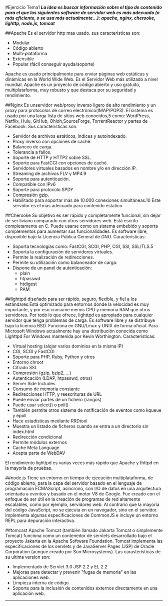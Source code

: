 #Ejercicio Tema1
***La idea es buscar información sobre el tipo de contenido para el que los siguientes software de servidor web es más adecuado (o más eficiente, o se usa más actualmente...): apache, nginx, cherooke, lighttp, node.js, tomcat***

##Apache
Es el servidor http mas usado.
sus caracteristicas son:
- Modular
- Código abierto
- Multi-plataforma
- Extensible
- Popular (fácil conseguir ayuda/soporte)

Apache es usado principalmente para enviar páginas web estáticas y dinámicas en la World Wide Web. Es el Servidor Web más utilizado a nivel mundial. Apache es un proyecto de código abierto y uso gratuito, multiplataforma, muy robusto y que destaca por su seguridad y rendimiento.

##Nginx
Es unservidor web/proxy inverso ligero de alto rendimiento y un proxy para protocolos de correo electrónico(IMAP/POP3). El sistema es usado por una larga lista de sitios web conocidos,5 como: WordPress, Netflix, Hulu, GitHub, Ohloh,SourceForge, TorrentReactor y partes de Facebook.
Sus caracteristicas son:
- Servidor de archivos estáticos, índices y autoindexado.
- Proxy inverso con opciones de caché.
- Balanceo de carga.
- Tolerancia a fallos.
- Soporte de HTTP y HTTP2 sobre SSL.
- Soporte para FastCGI con opciones de caché.
- Servidores virtuales basados en nombre y/o en dirección IP.
- Streaming de archivos FLV y MP4.9
- Soporte para autenticación.
- Compatible con IPv6
- Soporte para protocolo SPDY
- Compresión gzip.
- Habilitado para soportar más de 10.000 conexiones simultáneas.10
Este servidor es el mas adecuado para contenido estatico



 ##Cherooke
Su objetivo es ser rápido y completamente funcional, sin dejar de ser liviano comparado con otros servidores web. Está escrito completamente en C. Puede usarse como un sistema embebido y soporta complementos para aumentar sus funcionalidades. Es software libre, disponible bajo la Licencia Pública General de GNU.
Caracteristicas:
- Soporta tecnologías como: FastCGI, SCGI, PHP, CGI, SSI, SSL/TLS.5
- Soporta la configuración de servidores virtuales.
- Permite la realización de redirecciones.
- Permite su utilización como balanceador de carga.
- Dispone de un panel de autenticación:
    - plain
    - htpasswd
    - htdigest
    - PAM


 ##lighttpd
diseñado para ser rápido, seguro, flexible, y fiel a los estándares.Está optimizado para entornos donde la velocidad es muy importante, y por eso consume menos CPU y memoria RAM que otros servidores. Por todo lo que ofrece, lighttpd es apropiado para cualquier servidor que tenga problemas de carga. Es software libre y se distribuye bajo la licencia BSD. Funciona en GNU/Linux y UNIX de forma oficial. Para Microsoft Windows actualmente hay una distribución conocida como Lighttpd For Windows mantenida por Kevin Worthington.
Caracteristicas: 
- Virtual hosting (alojar varios dominios en la misma IP)
- CGI, SCGI y FastCGI
- Soporte para PHP, Ruby, Python y otros
- Entorno chroot
- Cifrado SSL
- Compresión (gzip, bzip2, ...)
- Autenticación (LDAP, htpasswd, otros)
- Server Side Includes
- Consumo de memoria constante
- Redirecciones HTTP, y reescrituras de URL
- Puede enviar partes de un fichero (rangos)
- Puede usar select() o poll()
- También permite otros sistema de notificación de eventos como kqueue y epoll
- Hace estadísticas mediante RRDtool
- Muestra un listado de ficheros cuando se entra a un directorio sin index.html
- Redirección condicional
- Permite módulos externos
- Cache Meta Language
- Acepta parte de WebDAV

El rendimiento lighttpd es varias veces más rápido que Apache y thttpd en la mayoría de pruebas.

##node.js
Tiene un entorno en tiempo de ejecución multiplataforma, de código abierto, para la capa del servidor basado en el lenguaje de programación ECMAScript, asíncrono, con I/O de datos en una arquitectura orientada a eventos y basado en el motor V8 de Google. Fue creado con el enfoque de ser útil en la creación de programas de red altamente escalables, como por ejemplo, servidores web.
Al contrario que la mayoría del código JavaScript, no se ejecuta en un navegador, sino en el servidor. Implementa algunas especificaciones de CommonJS e incluye un entorno REPL para depuración interactiva.

##tomcast
Apache Tomcat (también llamado Jakarta Tomcat o simplemente Tomcat) funciona como un contenedor de servlets desarrollado bajo el proyecto Jakarta en la Apache Software Foundation. Tomcat implementa las especificaciones de los servlets y de JavaServer Pages (JSP) de Oracle Corporation (aunque creado por Sun Microsystems).
Las carasteristicas de su ultima version son:
- Implementado de Servlet 3.0 JSP 2.2 y EL 2.2
- Mejoras para detectar y prevenir "fugas de memoria" en las aplicaciones web.
- Limpieza interna de código.
- Soporte para la inclusión de contenidos externos directamente en una aplicación web.

************************************************************************************************************************************************
